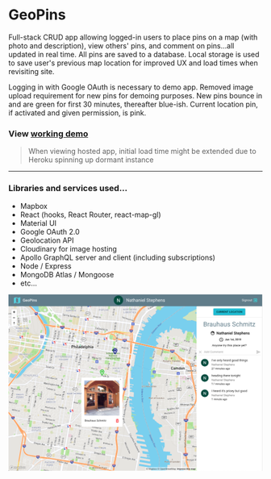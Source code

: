 # GeoPins

Full-stack CRUD app allowing logged-in users to place pins on a map (with photo and description), view others' pins, and comment on pins...all updated in real time. All pins are saved to a database.  Local storage is used to save user's previous map location for improved UX and load times when revisiting site.

Logging in with Google OAuth is necessary to demo app. Removed image upload requirement for new pins for demoing purposes.  New pins bounce in and are green for first 30 minutes, thereafter blue-ish.  Current location pin, if activated and given permission, is pink.

### View [working demo](https://geopins-nds.herokuapp.com/)

> When viewing hosted app, initial load time might be extended due to Heroku spinning up dormant instance

---

### Libraries and services used...
- Mapbox
- React (hooks, React Router, react-map-gl)
- Material UI
- Google OAuth 2.0
- Geolocation API
- Cloudinary for image hosting
- Apollo GraphQL server and client (including subscriptions)
- Node / Express
- MongoDB Atlas / Mongoose
- etc...

![geo-pins](./images/geo-pins.png)
